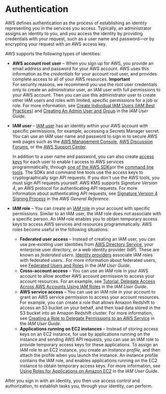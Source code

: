# Authentication<a name="auth-and-access_authentication"></a>

AWS defines authentication as the process of establishing an identity representing you in the services you access\. Typically, an administrator assigns an identity to you, and you access the identity by providing credentials with your request, such as a user name and password—or by encrypting your request with an AWS access key\.

AWS supports the following types of identities:
+ **AWS account root user** – When you sign up for AWS, you provide an email address and password for your AWS account\. AWS uses this information as the *credentials* for your account root user, and provides complete access to all of your AWS resources\.
**Important**  
For security reasons, we recommend you use the root user credentials only to create an administrator user, an IAM user with full permissions to your AWS account\. Then you can use this administrator user to create other IAM users and roles with limited, specific permissions for a job or role\. For more information, see [Create Individual IAM Users \(IAM Best Practices\)](https://docs.aws.amazon.com/IAM/latest/UserGuide/best-practices.html#create-iam-users) and [Creating An Admin User and Group](https://docs.aws.amazon.com/IAM/latest/UserGuide/getting-started_create-admin-group.html) in the *IAM User Guide*\.
+ **IAM user** – [IAM user](https://docs.aws.amazon.com/IAM/latest/UserGuide/id_users.html) has an identity within your AWS account with specific permissions, for example, accessing a Secrets Manager secret\. You can use an IAM user name and password to sign in to secure AWS web pages such as the [AWS Management Console](https://console.aws.amazon.com/), [AWS Discussion Forums](https://forums.aws.amazon.com/), or the [AWS Support Center](https://console.aws.amazon.com/support/home#/)\.

  In addition to a user name and password, you can also create [access keys](https://docs.aws.amazon.com/IAM/latest/UserGuide/id_credentials_access-keys.html) for each user to enable t access to AWS services programmatically, through [one of the AWS SDKs](https://aws.amazon.com/tools/#sdk)or the [command line tools](https://aws.amazon.com/tools/#cli)\. The SDKs and command line tools use the access keys to cryptographically sign API requests\. If you don't use the AWS tools, you must sign API requests yourself\. AWS KMS supports *Signature Version 4*, an AWS protocol for authenticating API requests\. For more information about authenticating API requests, see [Signature Version 4 Signing Process](https://docs.aws.amazon.com/general/latest/gr/signature-version-4.html) in the *AWS General Reference*\.
+ **IAM role** – You can create an [IAM role](https://docs.aws.amazon.com/IAM/latest/UserGuide/id_roles.html) in your account with specific permissions\. Similar to an IAM user, the IAM role does not associate with a specific person\. An IAM role enables you to obtain temporary access keys to access AWS services and resources programmatically\. AWS roles become useful in the following situations:
  + **Federated user access** – Instead of creating an IAM user, you can use pre\-existing user identities from [AWS Directory Service](https://aws.amazon.com/directoryservice/), your enterprise user directory, or a web identity provider \(IdP\)\. These are known as *federated users*\. [Identity providers](https://docs.aws.amazon.com/IAM/latest/UserGuide/id_roles_providers.html) associate IAM roles with federated users\.\. For more information about federated users, see [Federated Users and Roles](https://docs.aws.amazon.com/IAM/latest/UserGuide/introduction_access-management.html#intro-access-roles) in the *IAM User Guide*\.
  + **Cross\-account access** – You can use an IAM role in your AWS account to allow another AWS account permission to access your account resources\. For an example, see [Tutorial: Delegate Access Across AWS Accounts Using IAM Roles](http://docs.aws.amazon.com/IAM/latest/UserGuide/tutorial_cross-account-with-roles.html) in the *IAM User Guide*\.
  + **AWS service access** – You can use an IAM role in your account to grant an AWS service permission to access your account resources\. For example, you can create a role that allows Amazon Redshift to access an S3 bucket on your behalf, and then load data stored in the S3 bucket into an Amazon Redshift cluster\. For more information, see [Creating a Role to Delegate Permissions to an AWS Service](http://docs.aws.amazon.com/IAM/latest/UserGuide/id_roles_create_for-service.html) in the *IAM User Guide*\.
  + **Applications running on EC2 instances** – Instead of storing access keys on an EC2 instance, for use by applications running on the instance and sending AWS API requests, you can use an IAM role to provide temporary access keys for these applications\. To assign an IAM role to an EC2 instance, you create an *instance profile*, and then attach the profile when you launch the instance\. An instance profile contains the IAM role, and enables applications running on the EC2 instance to obtain temporary access keys\. For more information, see [Using Roles for Applications on Amazon EC2](http://docs.aws.amazon.com/IAM/latest/UserGuide/id_roles_use_switch-role-ec2.html) in the *IAM User Guide*\.

After you sign in with an identity, you then use access control and authorization, to establish tasks you, through your identity, can perform\.